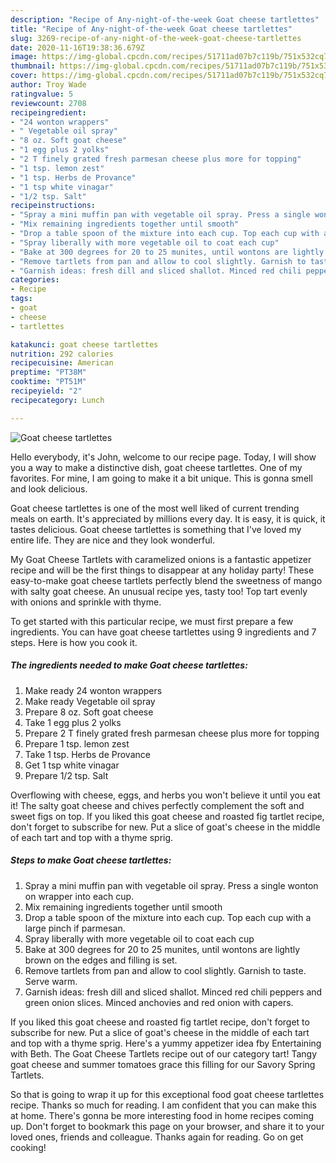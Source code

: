 ```yaml
---
description: "Recipe of Any-night-of-the-week Goat cheese tartlettes"
title: "Recipe of Any-night-of-the-week Goat cheese tartlettes"
slug: 3269-recipe-of-any-night-of-the-week-goat-cheese-tartlettes
date: 2020-11-16T19:38:36.679Z
image: https://img-global.cpcdn.com/recipes/51711ad07b7c119b/751x532cq70/goat-cheese-tartlettes-recipe-main-photo.jpg
thumbnail: https://img-global.cpcdn.com/recipes/51711ad07b7c119b/751x532cq70/goat-cheese-tartlettes-recipe-main-photo.jpg
cover: https://img-global.cpcdn.com/recipes/51711ad07b7c119b/751x532cq70/goat-cheese-tartlettes-recipe-main-photo.jpg
author: Troy Wade
ratingvalue: 5
reviewcount: 2708
recipeingredient:
- "24 wonton wrappers"
- " Vegetable oil spray"
- "8 oz. Soft goat cheese"
- "1 egg plus 2 yolks"
- "2 T finely grated fresh parmesan cheese plus more for topping"
- "1 tsp. lemon zest"
- "1 tsp. Herbs de Provance"
- "1 tsp white vinagar"
- "1/2 tsp. Salt"
recipeinstructions:
- "Spray a mini muffin pan with vegetable oil spray. Press a single wonton on wrapper into each cup."
- "Mix remaining ingredients together until smooth"
- "Drop a table spoon of the mixture into each cup. Top each cup with a large pinch if parmesan."
- "Spray liberally with more vegetable oil to coat each cup"
- "Bake at 300 degrees for 20 to 25 munites, until wontons are lightly brown on the edges and filling is set."
- "Remove tartlets from pan and allow to cool slightly. Garnish to taste. Serve warm."
- "Garnish ideas: fresh dill and sliced shallot. Minced red chili peppers and green onion slices. Minced anchovies and red onion with capers."
categories:
- Recipe
tags:
- goat
- cheese
- tartlettes

katakunci: goat cheese tartlettes 
nutrition: 292 calories
recipecuisine: American
preptime: "PT38M"
cooktime: "PT51M"
recipeyield: "2"
recipecategory: Lunch

---
```



![Goat cheese tartlettes](https://img-global.cpcdn.com/recipes/51711ad07b7c119b/751x532cq70/goat-cheese-tartlettes-recipe-main-photo.jpg)

Hello everybody, it's John, welcome to our recipe page. Today, I will show you a way to make a distinctive dish, goat cheese tartlettes. One of my favorites. For mine, I am going to make it a bit unique. This is gonna smell and look delicious.

Goat cheese tartlettes is one of the most well liked of current trending meals on earth. It's appreciated by millions every day. It is easy, it is quick, it tastes delicious. Goat cheese tartlettes is something that I've loved my entire life. They are nice and they look wonderful.

My Goat Cheese Tartlets with caramelized onions is a fantastic appetizer recipe and will be the first things to disappear at any holiday party! These easy-to-make goat cheese tartlets perfectly blend the sweetness of mango with salty goat cheese. An unusual recipe yes, tasty too! Top tart evenly with onions and sprinkle with thyme.


To get started with this particular recipe, we must first prepare a few ingredients. You can have goat cheese tartlettes using 9 ingredients and 7 steps. Here is how you cook it.

<!--inarticleads1-->

##### The ingredients needed to make Goat cheese tartlettes:

1. Make ready 24 wonton wrappers
1. Make ready  Vegetable oil spray
1. Prepare 8 oz. Soft goat cheese
1. Take 1 egg plus 2 yolks
1. Prepare 2 T finely grated fresh parmesan cheese plus more for topping
1. Prepare 1 tsp. lemon zest
1. Take 1 tsp. Herbs de Provance
1. Get 1 tsp white vinagar
1. Prepare 1/2 tsp. Salt


Overflowing with cheese, eggs, and herbs you won&#39;t believe it until you eat it! The salty goat cheese and chives perfectly complement the soft and sweet figs on top. If you liked this goat cheese and roasted fig tartlet recipe, don&#39;t forget to subscribe for new. Put a slice of goat&#39;s cheese in the middle of each tart and top with a thyme sprig. 

<!--inarticleads2-->

##### Steps to make Goat cheese tartlettes:

1. Spray a mini muffin pan with vegetable oil spray. Press a single wonton on wrapper into each cup.
1. Mix remaining ingredients together until smooth
1. Drop a table spoon of the mixture into each cup. Top each cup with a large pinch if parmesan.
1. Spray liberally with more vegetable oil to coat each cup
1. Bake at 300 degrees for 20 to 25 munites, until wontons are lightly brown on the edges and filling is set.
1. Remove tartlets from pan and allow to cool slightly. Garnish to taste. Serve warm.
1. Garnish ideas: fresh dill and sliced shallot. Minced red chili peppers and green onion slices. Minced anchovies and red onion with capers.


If you liked this goat cheese and roasted fig tartlet recipe, don&#39;t forget to subscribe for new. Put a slice of goat&#39;s cheese in the middle of each tart and top with a thyme sprig. Here&#39;s a yummy appetizer idea fby Entertaining with Beth. The Goat Cheese Tartlets recipe out of our category tart! Tangy goat cheese and summer tomatoes grace this filling for our Savory Spring Tartlets. 

So that is going to wrap it up for this exceptional food goat cheese tartlettes recipe. Thanks so much for reading. I am confident that you can make this at home. There's gonna be more interesting food in home recipes coming up. Don't forget to bookmark this page on your browser, and share it to your loved ones, friends and colleague. Thanks again for reading. Go on get cooking!
